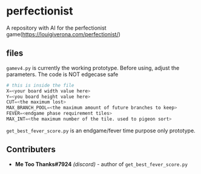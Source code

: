 # perfectionist
A repository with AI for the perfectionist game(https://louigiverona.com/perfectionist/)



## files
`gamev4.py` is currently the working prototype. Before using, adjust the parameters. The code is NOT edgecase safe
```py
# this is inside the file
X=<your board width value here>
Y=<you board height value here>
CUT=<the maximum lost>
MAX_BRANCH_POOL=<the maximum amount of future branches to keep>
FEVER=<endgame phase requirement tiles>
MAX_INT=<the maximum number of the tile. used to pigeon sort>
```
`get_best_fever_score.py` is an endgame/fever time purpose only prototype.

## Contributers
* **Me Too Thanks#7924** *(discord)* - author of `get_best_fever_score.py`